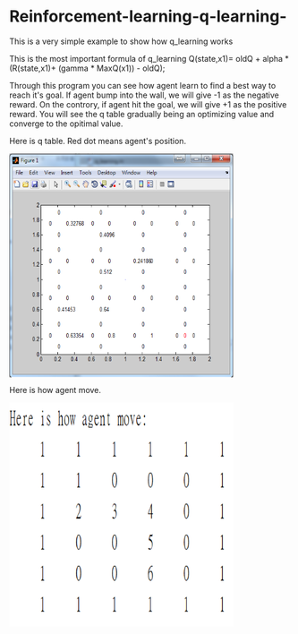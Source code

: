 # Reinforcement-learning-q-learning-

This is a very simple example to show how q_learning works

This is the most important formula of q_learning
Q(state,x1)=  oldQ + alpha * (R(state,x1)+ (gamma * MaxQ(x1)) - oldQ);

Through this program you can see how agent learn to find a best way to
reach it's goal. If agent bump into the wall, we will give -1 as the
negative reward. On the controry, if agent hit the goal, we will give +1
as the positive reward. You will see the q table gradually being an
optimizing value and converge to the opitimal value.

Here is q table. Red dot means agent's position.

<img src="./q table.png" width = "400" height = "400" alt="q table" align=center />

Here is how agent move.

<img src="./agent move.png" width = "400" height = "400" alt="agent move" align=center />
